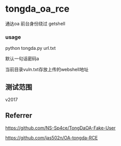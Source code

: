 # tongda_oa_rce
通达oa 前台身份绕过 getshell

### usage
python tongda.py url.txt

默认一句话密码a

当前目录vuln.txt存放上传的webshell地址
## 测试范围
v2017

## Referrer
https://github.com/NS-Sp4ce/TongDaOA-Fake-User

https://github.com/jas502n/OA-tongda-RCE
